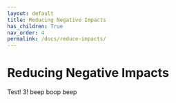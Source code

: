 ```yaml
---
layout: default
title: Reducing Negative Impacts
has_children: True
nav_order: 4
permalink: /docs/reduce-impacts/
---
```


# Reducing Negative Impacts
Test! 3!
beep boop beep
